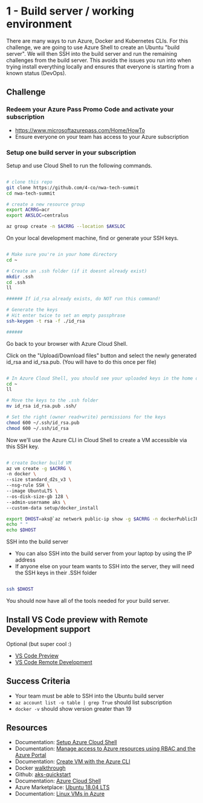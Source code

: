 # 1 - Build server / working environment

There are many ways to run Azure, Docker and Kubernetes CLIs.  For this challenge, we are going to use Azure Shell to create an Ubuntu "build server".  We will then SSH into the build server and run the remaining challenges from the build server.  This avoids the issues you run into when trying install everything locally and ensures that everyone is starting from a known status (DevOps). 

## Challenge

### Redeem your Azure Pass Promo Code and activate your subscription

- https://www.microsoftazurepass.com/Home/HowTo
- Ensure everyone on your team has access to your Azure subscription

### Setup one build server in your subscription

Setup and use Cloud Shell to run the following commands.

```bash

# clone this repo
git clone https://github.com/4-co/nwa-tech-summit
cd nwa-tech-summit

# create a new resource group
export ACRRG=acr
export AKSLOC=centralus

az group create -n $ACRRG --location $AKSLOC

```

On your local development machine, find or generate your SSH keys.

```bash

# Make sure you're in your home directory
cd ~

# Create an .ssh folder (if it doesnt already exist)
mkdir .ssh
cd .ssh
ll

###### If id_rsa already exists, do NOT run this command!

# Generate the keys
# Hit enter twice to set an empty passphrase
ssh-keygen -t rsa -f ./id_rsa

######

```

Go back to your browser with Azure Cloud Shell.

Click on the "Upload/Download files" button and select the newly generated id_rsa and id_rsa.pub. (You will have to do this once per file)

```bash

# In Azure Cloud Shell, you should see your uploaded keys in the home dir.
cd ~
ll

# Move the keys to the .ssh folder
mv id_rsa id_rsa.pub .ssh/

# Set the right (owner read+write) permissions for the keys
chmod 600 ~/.ssh/id_rsa.pub
chmod 600 ~/.ssh/id_rsa

```

Now we'll use the Azure CLI in Cloud Shell to create a VM accessible via this SSH key.

```bash

# create Docker build VM
az vm create -g $ACRRG \
-n docker \
--size standard_d2s_v3 \
--nsg-rule SSH \
--image UbuntuLTS \
--os-disk-size-gb 128 \
--admin-username aks \
--custom-data setup/docker_install

export DHOST=aks@`az network public-ip show -g $ACRRG -n dockerPublicIP --query [ipAddress] -o tsv`
echo " "
echo $DHOST

```

SSH into the build server

- You can also SSH into the build server from your laptop by using the IP address
- If anyone else on your team wants to SSH into the server, they will need the SSH keys in their .SSH folder

```bash

ssh $DHOST

```

You should now have all of the tools needed for your build server.

## Install VS Code preview with Remote Development support

Optional (but super cool :)

- [VS Code Preview](https://code.visualstudio.com/insiders/)
- [VS Code Remote Development](https://code.visualstudio.com/blogs/2019/05/02/remote-development)

## Success Criteria

- Your team must be able to SSH into the Ubuntu build server
- `az account list -o table | grep True` should list subscription  
- `docker -v` should show version greater than 19

## Resources

- Documentation: [Setup Azure Cloud Shell](https://github.com/4-co/aks-quickstart/blob/master/cloudshell.md)
- Documentation: [Manage access to Azure resources using RBAC and the Azure Portal](https://docs.microsoft.com/en-us/azure/role-based-access-control/role-assignments-portal)
- Documentation: [Create VM with the Azure CLI](https://docs.microsoft.com/en-us/azure/virtual-machines/linux/quick-create-cli)
- Docker [walkthrough](https://github.com/4-co/aks-quickstart/blob/master/docker.md)
- Github: [aks-quickstart](https://github.com/4-co/aks-quickstart)
- Documentation: [Azure Cloud Shell](https://docs.microsoft.com/en-us/azure/cloud-shell/quickstart)
- Azure Marketplace: [Ubuntu 18.04 LTS](https://azuremarketplace.microsoft.com/en-us/marketplace/apps/Canonical.UbuntuServer1804LTS?tab=Overview)
- Documentation: [Linux VMs in Azure](https://docs.microsoft.com/en-us/azure/virtual-machines/linux/)